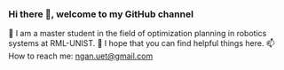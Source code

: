 ### Hi there 👋, welcome to my GitHub channel 
🌱 I am a master student in the field of optimization planning in robotics systems at RML-UNIST.
🔭 I hope that you can find helpful things here.
📫 How to reach me: ngan.uet@gmail.com

<!--
**nganngan0212/nganngan0212** is a ✨ _special_ ✨ repository because its `README.md` (this file) appears on your GitHub profile.

Here are some ideas to get you started:

- 🔭 I’m currently working on ...
- 🌱 I’m currently learning ...
- 👯 I’m looking to collaborate on ...
- 🤔 I’m looking for help with ...
- 💬 Ask me about ...
- 📫 How to reach me: ...
- 😄 Pronouns: ...
- ⚡ Fun fact: ...
-->
